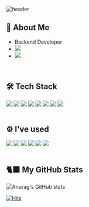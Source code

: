 ![header](https://capsule-render.vercel.app/api?type=slice&text=kkookkss&fontAlign=80&color=100:ffd7b5,0:ffffff&height=200&fontAlignY=30&fontColor=24130f&rotate=13)

<div align=left>
  
  ## 🐳 About Me
  
  - Backend Developer
  - <a href="mailto:pre0919@gmail.com" target="_blank"><img src="https://img.shields.io/badge/pre0919@gmail.com-D14836?style=flat-square&logo=gmail&logoColor=white"/></a>
  - <a href="https://kkookkss.github.io" target="_blank"><img src="https://img.shields.io/badge/blog-000000?style=flat-square&logo=github&logoColor=white"/></a>
  
  <br>
  
  ## 🛠 Tech Stack
  <img src="https://img.shields.io/badge/PYTHON-3670A0?style=flat-square&logo=python&logoColor=white"/>
  <img src="https://img.shields.io/badge/DJANGO-092E20?style=flat-square&logo=django&logoColor=white"/>
  <img src="https://img.shields.io/badge/DJANGO-REST-ff1709?style=flat-square&logo=django-rest&logoColor=white"/>
  <img src="https://img.shields.io/badge/MySQL-%2300f?style=flat-square&logo=MySQL&logoColor=white"/>
  <img src="https://img.shields.io/badge/DOCKER-0db7ed?style=flat-square&logo=docker&logoColor=white"/>
  <img src="https://img.shields.io/badge/AWS-ff9900?style=flat-square&logo=amazon-aws&logoColor=white"/>
  <img src="https://img.shields.io/badge/HTML5-E34F26?style=flat-square&logo=html5&logoColor=white"/>
  <img src="https://img.shields.io/badge/CSS3-1572B6?style=flat-square&logo=css3&logoColor=white"/>
  
  <br>
  <br>
  
  ## ⚙️ I've used
  <img src="https://img.shields.io/badge/GIT-F05033?style=flat-square&logo=git&logoColor=white"/>
  <img src="https://img.shields.io/badge/GITHUB-121011?style=flat-square&logo=github&logoColor=white"/>
  <img src="https://img.shields.io/badge/VSCODE-0078D7?style=flat-square&logo=visual-studio-code&logoColor=white"/>
  <img src="https://img.shields.io/badge/POSTMAN-FF6C37?style=flat-square&logo=postman&logoColor=white"/>
  <img src="https://img.shields.io/badge/TRELLO-026AA7?style=flat-square&logo=trello&logoColor=white"/>
  <img src="https://img.shields.io/badge/SLACK-4A154B?style=flat-square&logo=slack&logoColor=white"/>
  
  <br>
  <br>
  
  ## 🐈‍⬛ My GitHub Stats
  ![Anurag's GitHub stats](https://github-readme-stats.vercel.app/api?username=kkookkss&show_icons=true&title_color=24130f&bg_color=fdeed9&icon_color=24130f&hide=issues)
  
  [![Hits](https://hits.seeyoufarm.com/api/count/incr/badge.svg?url=https%3A%2F%2Fgithub.com%2Fkkookkss&count_bg=%23000000&title_bg=%23000000&icon=github.svg&icon_color=%23E7E7E7&title=hits&edge_flat=false)](https://hits.seeyoufarm.com)
  
</div>

